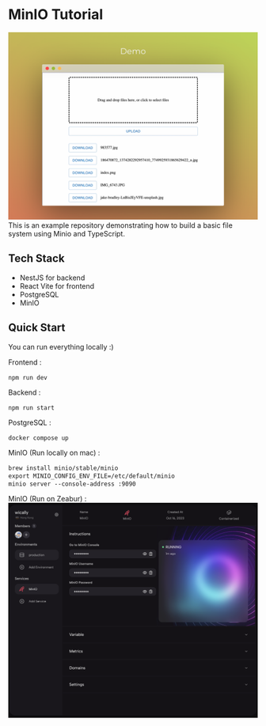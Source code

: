 # MinIO Tutorial

![Alt text](./demo.png)
This is an example repository demonstrating how to build a basic file system using Minio and TypeScript.

## Tech Stack
- NestJS for backend
- React Vite for frontend
- PostgreSQL
- MinIO

## Quick Start

You can run everything locally :)

Frontend :
```
npm run dev
```
Backend :
```
npm run start
```
PostgreSQL :
```
docker compose up
```
MinIO (Run locally on mac) :
```
brew install minio/stable/minio
export MINIO_CONFIG_ENV_FILE=/etc/default/minio
minio server --console-address :9090
```
MinIO (Run on Zeabur) :
![Alt text](./minio-zeabur.png)
